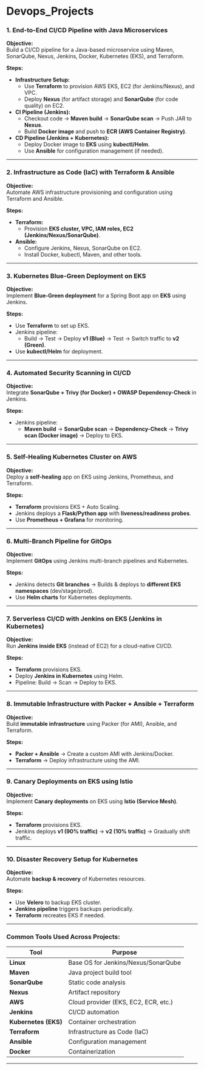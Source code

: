 # Devops_Projects

### **1. End-to-End CI/CD Pipeline with Java Microservices**
**Objective:**  
Build a CI/CD pipeline for a Java-based microservice using Maven, SonarQube, Nexus, Jenkins, Docker, Kubernetes (EKS), and Terraform.  

**Steps:**  
- **Infrastructure Setup:**  
  - Use **Terraform** to provision AWS EKS, EC2 (for Jenkins/Nexus), and VPC.  
  - Deploy **Nexus** (for artifact storage) and **SonarQube** (for code quality) on EC2.  
- **CI Pipeline (Jenkins):**  
  - Checkout code → **Maven build** → **SonarQube scan** → Push JAR to **Nexus**.  
  - Build **Docker image** and push to **ECR (AWS Container Registry)**.  
- **CD Pipeline (Jenkins + Kubernetes):**  
  - Deploy Docker image to **EKS** using **kubectl/Helm**.  
  - Use **Ansible** for configuration management (if needed).  

---

### **2. Infrastructure as Code (IaC) with Terraform & Ansible**  
**Objective:**  
Automate AWS infrastructure provisioning and configuration using Terraform and Ansible.  

**Steps:**  
- **Terraform:**  
  - Provision **EKS cluster, VPC, IAM roles, EC2 (Jenkins/Nexus/SonarQube)**.  
- **Ansible:**  
  - Configure Jenkins, Nexus, SonarQube on EC2.  
  - Install Docker, kubectl, Maven, and other tools.  

---

### **3. Kubernetes Blue-Green Deployment on EKS**  
**Objective:**  
Implement **Blue-Green deployment** for a Spring Boot app on **EKS** using Jenkins.  

**Steps:**  
- Use **Terraform** to set up EKS.  
- Jenkins pipeline:  
  - Build → Test → Deploy **v1 (Blue)** → Test → Switch traffic to **v2 (Green)**.  
- Use **kubectl/Helm** for deployment.  

---

### **4. Automated Security Scanning in CI/CD**  
**Objective:**  
Integrate **SonarQube + Trivy (for Docker) + OWASP Dependency-Check** in Jenkins.  

**Steps:**  
- Jenkins pipeline:  
  - **Maven build** → **SonarQube scan** → **Dependency-Check** → **Trivy scan (Docker image)** → Deploy to EKS.  

---

### **5. Self-Healing Kubernetes Cluster on AWS**  
**Objective:**  
Deploy a **self-healing** app on EKS using Jenkins, Prometheus, and Terraform.  

**Steps:**  
- **Terraform** provisions EKS + Auto Scaling.  
- Jenkins deploys a **Flask/Python app** with **liveness/readiness probes**.  
- Use **Prometheus + Grafana** for monitoring.  

---

### **6. Multi-Branch Pipeline for GitOps**  
**Objective:**  
Implement **GitOps** using Jenkins multi-branch pipelines and Kubernetes.  

**Steps:**  
- Jenkins detects **Git branches** → Builds & deploys to **different EKS namespaces** (dev/stage/prod).  
- Use **Helm charts** for Kubernetes deployments.  

---

### **7. Serverless CI/CD with Jenkins on EKS (Jenkins in Kubernetes)**  
**Objective:**  
Run **Jenkins inside EKS** (instead of EC2) for a cloud-native CI/CD.  

**Steps:**  
- **Terraform** provisions EKS.  
- Deploy **Jenkins in Kubernetes** using Helm.  
- Pipeline: Build → Scan → Deploy to EKS.  

---

### **8. Immutable Infrastructure with Packer + Ansible + Terraform**  
**Objective:**  
Build **immutable infrastructure** using Packer (for AMI), Ansible, and Terraform.  

**Steps:**  
- **Packer + Ansible** → Create a custom AMI with Jenkins/Docker.  
- **Terraform** → Deploy infrastructure using the AMI.  

---

### **9. Canary Deployments on EKS using Istio**  
**Objective:**  
Implement **Canary deployments** on EKS using **Istio (Service Mesh)**.  

**Steps:**  
- **Terraform** provisions EKS.  
- Jenkins deploys **v1 (90% traffic)** → **v2 (10% traffic)** → Gradually shift traffic.  

---

### **10. Disaster Recovery Setup for Kubernetes**  
**Objective:**  
Automate **backup & recovery** of Kubernetes resources.  

**Steps:**  
- Use **Velero** to backup EKS cluster.  
- **Jenkins pipeline** triggers backups periodically.  
- **Terraform** recreates EKS if needed.  

---

### **Common Tools Used Across Projects:**  
| **Tool**         | **Purpose**                          |
|------------------|-------------------------------------|
| **Linux**        | Base OS for Jenkins/Nexus/SonarQube |
| **Maven**        | Java project build tool             |
| **SonarQube**    | Static code analysis                |
| **Nexus**        | Artifact repository                |
| **AWS**          | Cloud provider (EKS, EC2, ECR, etc.) |
| **Jenkins**      | CI/CD automation                   |
| **Kubernetes (EKS)** | Container orchestration          |
| **Terraform**    | Infrastructure as Code (IaC)       |
| **Ansible**      | Configuration management           |
| **Docker**       | Containerization                   |

---
